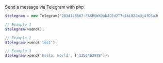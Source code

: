Send a message via Telegram with php

```php
$telegram = new Telegram('2834145567:FASRQWXDakJCEd2T7q1kLU2Zm3j4fDSaJ0A');

// Example 1
$telegram->send();

// Example 2
$telegram->send('test');

// Example 3
$telegram->send('hello, world', ['1356462978']);
